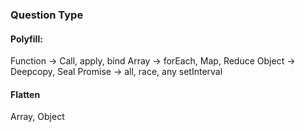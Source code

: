 ### Question Type

#### Polyfill:

Function -> Call, apply, bind
Array -> forEach, Map, Reduce
Object -> Deepcopy, Seal
Promise -> all, race, any
setInterval

#### Flatten

Array, Object

